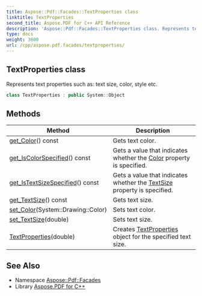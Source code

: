 ```yaml
---
title: Aspose::Pdf::Facades::TextProperties class
linktitle: TextProperties
second_title: Aspose.PDF for C++ API Reference
description: 'Aspose::Pdf::Facades::TextProperties class. Represents text properties such as: text size, color, style etc in C++.'
type: docs
weight: 3600
url: /cpp/aspose.pdf.facades/textproperties/
---
```

## TextProperties class


Represents text properties such as: text size, color, style etc.

```cpp
class TextProperties : public System::Object
```

## Methods

| Method | Description |
| --- | --- |
| [get_Color](./get_color/)() const | Gets text color. |
| [get_IsColorSpecified](./get_iscolorspecified/)() const | Gets a value that indicates whether the [Color](../../aspose.pdf/color/) property is specified. |
| [get_IsTextSizeSpecified](./get_istextsizespecified/)() const | Gets a value that indicates whether the [TextSize](../) property is specified. |
| [get_TextSize](./get_textsize/)() const | Gets text size. |
| [set_Color](./set_color/)(System::Drawing::Color) | Sets text color. |
| [set_TextSize](./set_textsize/)(double) | Sets text size. |
| [TextProperties](./textproperties/)(double) | Creates [TextProperties](./) object for the specified text size. |
## See Also

* Namespace [Aspose::Pdf::Facades](../)
* Library [Aspose.PDF for C++](../../)
